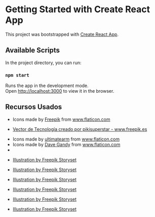 # Getting Started with Create React App

This project was bootstrapped with [Create React App](https://github.com/facebook/create-react-app).

## Available Scripts

In the project directory, you can run:

### `npm start`

Runs the app in the development mode.\
Open [http://localhost:3000](http://localhost:3000) to view it in the browser.


## Recursos Usados
- <div>Icons made by <a href="https://www.freepik.com" title="Freepik">Freepik</a> from <a href="https://www.flaticon.com/" title="Flaticon">www.flaticon.com</a></div>
- <a href='https://www.freepik.es/vectores/tecnologia'>Vector de Tecnología creado por pikisuperstar - www.freepik.es</a>
- <div>Icons made by <a href="https://www.flaticon.com/authors/ultimatearm" title="ultimatearm">ultimatearm</a> from <a href="https://www.flaticon.com/" title="Flaticon">www.flaticon.com</a></div>
- <div>Icons made by <a href="https://www.flaticon.com/authors/dave-gandy" title="Dave Gandy">Dave Gandy</a> from <a href="https://www.flaticon.com/" title="Flaticon">www.flaticon.com</a></div>
- 


- <a href="https://storyset.com/work">Illustration by Freepik Storyset</a> 
- <a href="https://storyset.com/online">Illustration by Freepik Storyset</a>
- <a href="https://storyset.com/web">Illustration by Freepik Storyset</a>
- <a href="https://storyset.com/education">Illustration by Freepik Storyset</a>
- <a href="https://storyset.com/computer">Illustration by Freepik Storyset</a>
- <a href="https://storyset.com/web">Illustration by Freepik Storyset</a>
